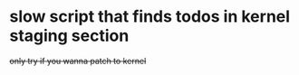 # slow script that finds todos in kernel staging section

~~only try if you wanna patch to kernel~~
